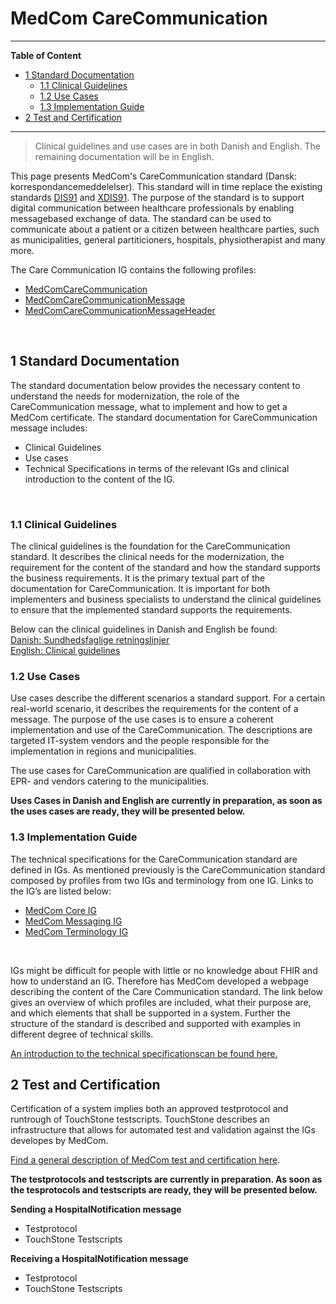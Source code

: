 # MedCom CareCommunication
<hr/>

**Table of Content**
* [1 Standard Documentation](#1-standard-documentation)
  * [1.1 Clinical Guidelines](#11-clinical-guidelines)
  * [1.2 Use Cases](#12-use-cases)
  * [1.3 Implementation Guide](#13-implementation-guide)
* [2 Test and Certification](#2-test-and-certification)
<hr/>

> Clinical guidelines and use cases are in both Danish and English. The remaining documentation will be in English.

This page presents MedCom's CareCommunication standard (Dansk: korrespondancemeddelelser). This standard will in time replace the existing standards <a href="https://svn.medcom.dk/svn/releases/Standarder/Den%20gode%20korrespondance/EDI/Dokumentation/" target="_blank">DIS91</a> and <a href="https://svn.medcom.dk/svn/releases/Standarder/Den%20gode%20korrespondance/XML/Dokumentation/" target="_blank">XDIS91</a>. The purpose of the standard is to support digital communication between healthcare professionals by enabling  messagebased exchange of data. The standard can be used to communicate about a patient or a citizen between healthcare parties, such as municipalities, general partiticioners, hospitals, physiotherapist and many more. 

The Care Communication IG contains the following profiles: 
*	<a href="https://build.fhir.org/ig/medcomdk/dk-medcom-carecommunication/StructureDefinition-medcom-careCommunication-communication.html" target="_blank">MedComCareCommunication</a>
*	<a href="https://build.fhir.org/ig/medcomdk/dk-medcom-carecommunication/StructureDefinition-medcom-careCommunication-message.html" target="_blank">MedComCareCommunicationMessage</a>
*	<a href="https://build.fhir.org/ig/medcomdk/dk-medcom-carecommunication/StructureDefinition-medcom-careCommunication-messageHeader.html" target="_blank">MedComCareCommunicationMessageHeader </a>
<p>&nbsp;</p>

## 1 Standard Documentation 
The standard documentation below provides the necessary content to understand the needs for modernization, the role of the CareCommunication message, what to implement and how to get a MedCom certificate. The standard documentation for CareCommunication message includes:
  * Clinical Guidelines
  * Use cases
  * Technical Specifications in terms of the relevant IGs and clinical introduction to the content of the IG.
<p>&nbsp;</p>

### 1.1 Clinical Guidelines 

The clinical guidelines is the foundation for the CareCommunication standard. It describes the clinical needs for the modernization, the requirement for the content of the standard and how the standard supports the business requirements. It is the primary textual part of the documentation for CareCommunication. It is important for both implementers and business specialists to understand the clinical guidelines to ensure that the implemented standard supports the requirements.

Below can the clinical guidelines in Danish and English be found:<br> 
[Danish: Sundhedsfaglige retningslinjer](assets/documents/Clinical-guidelines-DA.md) <br> 
[English: Clinical guidelines](assets/documents/Clinical-guidelines-ENG.md) 

### 1.2 Use Cases

Use cases describe the different scenarios a standard support. For a certain real-world scenario, it describes the requirements for the content of a message. The purpose of the use cases is to ensure a coherent implementation and use of the CareCommunication. The descriptions are targeted IT-system vendors and the people responsible for the implementation in regions and municipalities.

The use cases for CareCommunication are qualified in collaboration with EPR- and vendors catering to the municipalities.

<b>Uses Cases in Danish and English are currently in preparation, as soon as the uses cases are ready, they will be presented below.</b> 

<!-- Below can the use cases in Danish and English be found:<br> 

[Danish: Use cases](assets/documents/UseCases-DA.md) <br> 
[English: Use cases](assets/documents/UseCases-ENG.md)  -->

### 1.3 Implementation Guide

The technical specifications for the CareCommunication standard are defined in IGs. As mentioned previously is the CareCommunication standard composed by profiles from two IGs and terminology from one IG. Links to the IG’s are listed below:
*	<a href="https://build.fhir.org/ig/medcomdk/dk-medcom-core/index.html" target="_blank">MedCom Core IG</a>
*	<a href="https://build.fhir.org/ig/medcomdk/dk-medcom-messaging/" target="_blank">MedCom Messaging IG</a>
*	<a href="https://build.fhir.org/ig/medcomdk/dk-medcom-terminology/" target="_blank">MedCom Terminology IG</a>
<p>&nbsp;</p>

IGs might be difficult for people with little or no knowledge about FHIR and how to understand an IG. Therefore has MedCom developed a webpage describing the content of the Care Communication standard. The link below gives an overview of which profiles are included, what their purpose are, and which elements that shall be supported in a system. Further the structure of the standard is described and supported with examples in different degree of technical skills.

[An introduction to the technical specificationscan be found here.](assets/documents/Intro-Technical-Spec-ENG.md)

## 2 Test and Certification
Certification of a system implies both an approved testprotocol and runtrough of TouchStone testscripts. TouchStone describes an infrastructure that allows for automated test and validation against the IGs developes by MedCom.

[Find a general description of MedCom test and certification here](). 

<b>The testprotocols and testscripts are currently in preparation. As soon as the tesprotocols and testscripts are ready, they will be presented below.</b>

**Sending a HospitalNotification message**
  * Testprotocol
  * TouchStone Testscripts

**Receiving a HospitalNotification message**
  * Testprotocol
  * TouchStone Testscripts


<!-- ## 3 Release Notes

[Updates in the latest release.](assets/documents/ReleaseNote-ENG.md) -->
